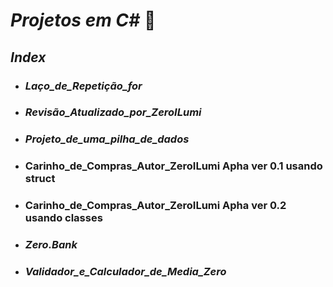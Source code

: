 # _Projetos em C#_ :page_facing_up:

## _Index_

- ### _Laço_de_Repetição_for_

- ### _Revisão_Atualizado_por_ZeroILumi_

- ### _Projeto_de_uma_pilha_de_dados_

- ### Carinho_de_Compras_Autor_ZeroILumi Apha ver 0.1 usando struct

- ### Carinho_de_Compras_Autor_ZeroILumi Apha ver 0.2 usando classes

- ### _Zero.Bank_

- ### _Validador_e_Calculador_de_Media_Zero_


